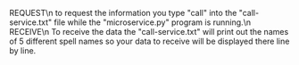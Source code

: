 REQUEST\n
 to request the information you type "call" into the "call-service.txt" file while the "microservice.py" program is running.\n
RECEIVE\n
 To receive the data the "call-service.txt" will print out the names of 5 different spell names so your data to receive will be displayed there line by line.
 
